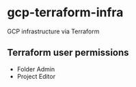 # gcp-terraform-infra
GCP infrastructure via Terraform

## Terraform user permissions
- Folder Admin
- Project Editor

